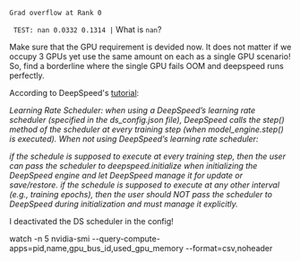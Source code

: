 `Grad overflow at Rank 0`

` TEST: nan 0.0332 0.1314 |` What is `nan`?

Make sure that the GPU requirement is devided now. It does not matter if we occupy 3 GPUs yet use the same amount on each as a single GPU scenario! So, find a borderline where the single GPU fails OOM and deepspeed runs perfectly.

According to DeepSpeed's [tutorial](https://www.deepspeed.ai/getting-started/):


*Learning Rate Scheduler: when using a DeepSpeed’s learning rate scheduler (specified in the ds_config.json file), DeepSpeed calls the step() method of the scheduler at every training step (when model_engine.step() is executed). When not using DeepSpeed’s learning rate scheduler:*

*if the schedule is supposed to execute at every training step, then the user can pass the scheduler to deepspeed.initialize when initializing the DeepSpeed engine and let DeepSpeed manage it for update or save/restore.
if the schedule is supposed to execute at any other interval (e.g., training epochs), then the user should NOT pass the scheduler to DeepSpeed during initialization and must manage it explicitly.*

I deactivated the DS scheduler in the config!

watch -n 5 nvidia-smi --query-compute-apps=pid,name,gpu_bus_id,used_gpu_memory --format=csv,noheader